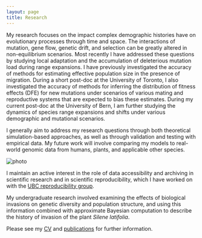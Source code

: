 ```yaml
---
layout: page
title: Research
---
```



My research focuses on the impact complex demographic histories have on evolutionary processes 
through time and space. The interactions of mutation, gene flow, genetic drift, and selection 
can be greatly altered in non-equilibrium scenarios. Most recently I have addressed these 
questions by studying local adaptation and the accumulation of deleterious mutation load during 
range expansions. I have previously investigated the accuracy of methods for estimating effective 
population size in the presence of migration. During a short post-doc at the University of Toronto, 
I also investigated the accuracy of methods for inferring the distribution of fitness effects (DFE) for 
new mutations under scenarios of various mating and reproductive systems that are expected to bias these estimates.
During my current post-doc at the University of Bern, I am further studying the dynamics of species 
range expansions and shifts under various demographic and mutational scenarios.

I generally aim to address my research questions through both theoretical simulation-based 
approaches, as well as through validation and testing with empirical data. My future work will 
involve comparing my models to real-world genomic data from humans, plants, and applicable
other species.


![photo](https://github.com/kjgilbert/kjgilbert.github.io/raw/master/extras/Fst_Photo.png)

I maintain an active interest in the role of data accessibility and archiving in 
scientific research and in scientific reproducibility, which I have worked on with the 
[UBC reproducibility group](http://www.zoology.ubc.ca/~repro/UBC_Reproducibility_Group/Welcome.html).

My undergraduate research involved examining the effects of biological invasions on genetic 
diversity and population structure, and using this information combined with approximate 
Bayesian computation to describe the history of invasion of the plant *Silene latifolia*.


Please see my [CV](https://github.com/kjgilbert/kjgilbert.github.io/raw/master/pdfs/KGilbert_CV.pdf) 
and [publications](http://kjgilbert.github.io/publications/) for further information.

<!---
#### Other Projects and Collaborations

I maintain an active interest in many other facets of science, biology, and population 
genetics which I enjoy exploring with collaborators.

Several current projects include:

- The role of data accessibility and archiving in scientific research and reproducibility 
with the [UBC reproducibility group](http://www.zoology.ubc.ca/~repro/UBC_Reproducibility_Group/Welcome.html)

-  The role of landscape and demography in spatial genetic structure before and after a 
population crash in an alpine butterfly species, as part of a 2012 distributed graduate 
seminar and mini-course on landscape genetics

- Application of methods for estimating effective population size within a hierarchically 
structured metapopulation of *Silene latifolia*

- Genetic analysis of metapopulation processes in the *Silene-Microbotryum* host-pathogen 
system.
--->

